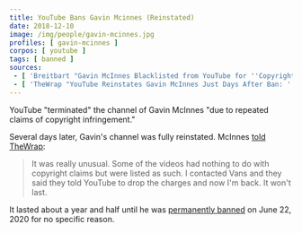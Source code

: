 ```yaml
---
title: YouTube Bans Gavin Mcinnes (Reinstated)
date: 2018-12-10
image: /img/people/gavin-mcinnes.jpg
profiles: [ gavin-mcinnes ]
corpos: [ youtube ]
tags: [ banned ]
sources:
 - [ 'Breitbart "Gavin McInnes Blacklisted from YouTube for ''Copyright Infringement''" (10 Dec 2018)', 'http://archive.is/Z4csx' ]
 - [ 'TheWrap "YouTube Reinstates Gavin McInnes Just Days After Ban: ''I''m Back, It Won''t Last''" by Jon Levine (13 Dec 2018)', 'http://archive.is/HQxqb' ]
---
```


YouTube "terminated" the channel of Gavin McInnes "due to repeated claims of
copyright infringement."

Several days later, Gavin's channel was fully reinstated. McInnes [told
TheWrap](http://archive.is/HQxqb#selection-597.1-597.252):
> It was really unusual. Some of the videos had nothing to do with copyright
> claims but were listed as such. I contacted Vans and they said they told
> YouTube to drop the charges and now I'm back. It won't last.

It lasted about a year and half until he was [permanently
banned](/e/youtube-bans-gavin-mcinnes/) on June 22, 2020 for no specific
reason.
